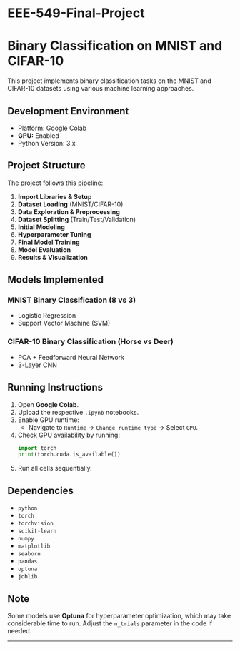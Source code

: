 # EEE-549-Final-Project

# Binary Classification on MNIST and CIFAR-10

This project implements binary classification tasks on the MNIST and CIFAR-10 datasets using various machine learning approaches.

## Development Environment
- Platform: Google Colab
- **GPU:** Enabled 
- Python Version: 3.x

## Project Structure
The project follows this pipeline:
1. **Import Libraries & Setup**  
2. **Dataset Loading** (MNIST/CIFAR-10)  
3. **Data Exploration & Preprocessing**  
4. **Dataset Splitting** (Train/Test/Validation)  
5. **Initial Modeling**  
6. **Hyperparameter Tuning**  
7. **Final Model Training**  
8. **Model Evaluation**  
9. **Results & Visualization**  

## Models Implemented
### MNIST Binary Classification (8 vs 3)
- Logistic Regression  
- Support Vector Machine (SVM)

### CIFAR-10 Binary Classification (Horse vs Deer)
- PCA + Feedforward Neural Network  
- 3-Layer CNN  

## Running Instructions
1. Open **Google Colab**.  
2. Upload the respective `.ipynb` notebooks.  
3. Enable GPU runtime:  
   - Navigate to `Runtime` → `Change runtime type` → Select `GPU`.  
4. Check GPU availability by running:  
   ```python
   import torch
   print(torch.cuda.is_available())
5. Run all cells sequentially.

## Dependencies
- `python`  
- `torch`  
- `torchvision`  
- `scikit-learn`  
- `numpy`  
- `matplotlib`  
- `seaborn`  
- `pandas`  
- `optuna`  
- `joblib`  

## Note
Some models use **Optuna** for hyperparameter optimization, which may take considerable time to run. Adjust the `n_trials` parameter in the code if needed. 

---

